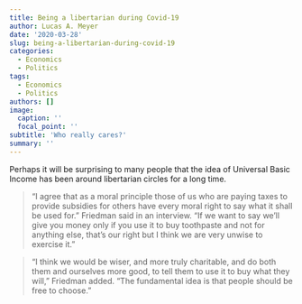 ```yaml
---
title: Being a libertarian during Covid-19
author: Lucas A. Meyer
date: '2020-03-28'
slug: being-a-libertarian-during-covid-19
categories:
  - Economics
  - Politics
tags:
  - Economics
  - Politics
authors: []
image:
  caption: ''
  focal_point: ''
subtitle: 'Who really cares?'
summary: ''
---
```


Perhaps it will be surprising to many people that the idea of Universal Basic Income has been around libertarian circles for a long time.

> “I agree that as a moral principle those of us who are paying taxes to provide subsidies for others have every moral right to say what it shall be used for.” Friedman said in an interview. “If we want to say we’ll give you money only if you use it to buy toothpaste and not for anything else, that’s our right but I think we are very unwise to exercise it.”

> “I think we would be wiser, and more truly charitable, and do both them and ourselves more good, to tell them to use it to buy what they will,” Friedman added. “The fundamental idea is that people should be free to choose.”

